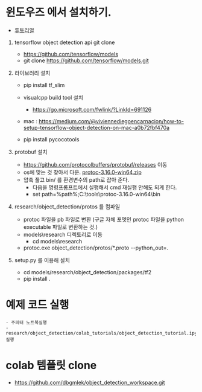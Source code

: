 # 윈도우즈 에서 설치하기.
- [튜토리얼](https://tensorflow-object-detection-api-tutorial.readthedocs.io/en/latest/index.html)
   

1. tensorflow object detection api git clone
    - https://github.com/tensorflow/models
    - git clone https://github.com/tensorflow/models.git

2. 라이브러리 설치
    
    - pip install tf_slim
    - visualcpp build tool 설치
        - https://go.microsoft.com/fwlink/?LinkId=691126
		
	- mac : https://medium.com/@viviennediegoencarnacion/how-to-setup-tensorflow-object-detection-on-mac-a0b72fbf470a
    - pip install pycocotools

3. protobuf 설치
    - https://github.com/protocolbuffers/protobuf/releases  이동
    - os에 맞는 것 찾아서 다운. [protoc-3.16.0-win64.zip](https://github.com/protocolbuffers/protobuf/releases/download/v3.14.0/protoc-3.14.0-win64.zip)
    - 압축 풀고 bin/ 를 환경변수의 path로 잡아 준다. 
		- 다음을 명령프롬프트에서 실행해서 cmd 재실행 안해도 되게 한다.
		- set path=%path%;C:\tools\protoc-3.16.0-win64\bin 
3. research/object_detection/protos 를 컴파일
    - protoc 파일을 pb 파일로 변환 (구글 자체 포멧인 protoc 파일을 python executable 파일로 변환하는 것.)
    - models\research 디렉토리로 이동
        - cd models\research
	- protoc.exe object_detection/protos/*.proto --python_out=.
4. setup.py 를 이용해 설치
	- cd models/research/object_detection/packages/tf2
	- pip install .
    
# 예제 코드 실행
	- 주피터 노트북실행
	- research/object_detection/colab_tutorials/object_detection_tutorial.ipynb 실행
	
# colab 템플릿 clone
- https://github.com/dbgmlek/object_detection_workspace.git